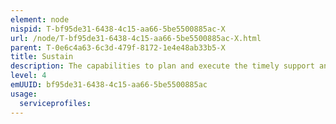 ```yaml
---
element: node
nispid: T-bf95de31-6438-4c15-aa66-5be5500885ac-X
url: /node/T-bf95de31-6438-4c15-aa66-5be5500885ac-X.html
parent: T-0e6c4a63-6c3d-479f-8172-1e4e48ab33b5-X
title: Sustain
description: The capabilities to plan and execute the timely support and sustainment of forces, including essential military infrastructure, movement and transportation, military engineering support, contracting, supply/maintenance/services management, basing support and health and medical support.
level: 4
emUUID: bf95de31-6438-4c15-aa66-5be5500885ac
usage:
  serviceprofiles:
---
```


